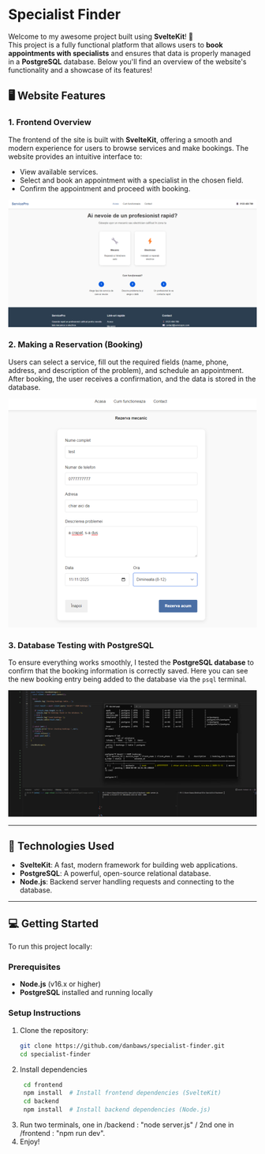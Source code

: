 # **Specialist Finder**

Welcome to my awesome project built using **SvelteKit**! 🎉  
This project is a fully functional platform that allows users to **book appointments with specialists** and ensures that data is properly managed in a **PostgreSQL** database. Below you'll find an overview of the website's functionality and a showcase of its features!

## 🖥️ **Website Features**

### 1. **Frontend Overview**
The frontend of the site is built with **SvelteKit**, offering a smooth and modern experience for users to browse services and make bookings. The website provides an intuitive interface to:
- View available services.
- Select and book an appointment with a specialist in the chosen field.
- Confirm the appointment and proceed with booking.

![Frontend Functionalities](poze/front.png)

### 2. **Making a Reservation (Booking)**
Users can select a service, fill out the required fields (name, phone, address, and description of the problem), and schedule an appointment. After booking, the user receives a confirmation, and the data is stored in the database.

![Reservation](poze/rezerva.png)

### 3. **Database Testing with PostgreSQL**
To ensure everything works smoothly, I tested the **PostgreSQL database** to confirm that the booking information is correctly saved. Here you can see the new booking entry being added to the database via the `psql` terminal.

![Database Testing](poze/testare%20db.png)

---

## 🚀 **Technologies Used**
- **SvelteKit**: A fast, modern framework for building web applications.
- **PostgreSQL**: A powerful, open-source relational database.
- **Node.js**: Backend server handling requests and connecting to the database.

---

## 💻 **Getting Started**

To run this project locally:

### Prerequisites
- **Node.js** (v16.x or higher)
- **PostgreSQL** installed and running locally

### Setup Instructions

1. Clone the repository:
   ```bash
   git clone https://github.com/danbaws/specialist-finder.git
   cd specialist-finder

2. Install dependencies
   ```bash
    cd frontend
    npm install  # Install frontend dependencies (SvelteKit)
    cd backend
    npm install  # Install backend dependencies (Node.js)

3. Run two terminals, one in /backend :   "node server.js"  / 2nd one in /frontend :   "npm run dev".
4. Enjoy!
